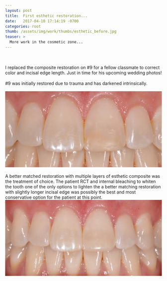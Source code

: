 ```yaml
---
layout: post
title:  First esthetic restoration...
date:   2017-04-10 17:14:19 -0700
categories: root
thumb: /assets/img/work/thumbs/esthetic_before.jpg
teaser: >
  More work in the cosmetic zone...
---
```

<br>
<br/>
I replaced the composite restoration on #9 for a fellow classmate to correct color and incisal edge length. Just in time for his upcoming wedding photos!
<br>
<br/>
#9 was initially restored due to trauma and has darkened intrinsically.
<br>
<br/>
<img src="/assets/img/work/full/matt_before.jpg" style="float:center;" class="mr12 border border--gray border--2"/>
<br>
<br/>
A better matched restoration with multiple layers of esthetic composite was the treatment of choice. The patient RCT and internal bleaching to whiten the tooth one of the only options to lighten the a better matching restoration with slightly longer incisal edge was possibly the best and most conservative option for the patient at this point.
<img src="/assets/img/work/full/matt_after.jpg" style="float:center;" class="mr12 border border--gray border--2"/>
